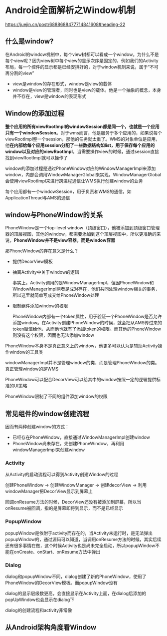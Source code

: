 # Android全面解析之Window机制

https://juejin.cn/post/6888688477714841608#heading-22

## 什么是window?

在Android的window机制中，每个view树都可以看成一个window。为什么不是每个view呢？因为view树中每个view的显示次序是固定的，例如我们的Activity布局，每一个控件的显示都是已经安排好的，对于window机制来说，属于“不可再分割的view”

- view是window的存在形式，window是view的载体
- window是view的管理者，同时也是view的载体。他是一个抽象的概念，本身并不存在，view是window的表现形式

## Window的添加过程

**整个应用的所有viewRootImpl的windowSession都是同一个，也就是一个应用只有一个windowSession**。对于wms而言，他是服务于多个应用的，如果说每个viewRootImpl整一个session，那他的任务就太重了。WMS的对象单位是应用，他**在内部给每个应用session分配了一些数据结构如list，用于保存每个应用的window以及对应的viewRootImpl**。当需要操作view的时候，通过session直接找到viewRootImpl就可以操作了

window的添加过程是通过PhoneWindow对应的WindowManagerImpl来添加window，内部会调用WindowManagerGlobal来实现。WindowManagerGlobal会使用viewRootImpl来进行跨进程通信让WMS执行创建window的业务

每个应用都有一个windowSession，用于负责和WMS的通信，如ApplicationThread与AMS的通信

## window与PhoneWindow的关系

PhoneWindow是一个top-level window（顶级窗口），他被添加到顶级窗口管理器的顶层视图，其他的window，都需要添加到这个顶层视图中，所以更准确的来说，**PhoneWindow并不是view容器，而是window容器**

那PhoneWindow的存在意义是什么？

+ 提供DecorView模板

+ 抽离Activity中关于window的逻辑

  事实上，Activity调用的是WindowManagerImpl，但因PhoneWindow和WindowManagerImpl两者是成对存在，他们共同处理window相关的事务，所以这里就简单写成交给PhoneWindow处理

+ 限制组件添加window的权限

  PhoneWindow内部有一个token属性，用于验证一个PhoneWindow是否允许添加window。在Activity创建PhoneWindow的时候，就会把从AMS传过来的token赋值给他，从而他也就有了添加token的权限。而其他的PhoneWindow则没有这个权限，因而也无法添加window

PhoneWindow本身不是真正意义上的window，他更多可以认为是辅助Activity操作window的工具类

windowManagerImpl并不是管理window的类，而是管理PhoneWindow的类。真正管理window的是WMS

PhoneWindow可以配合DecorView可以给其中的window按照一定的逻辑提供标准的UI策略

PhoneWindow限制了不同的组件添加window的权限

## 常见组件的window创建流程

因而有两种创建window的方式：

- 已经存在PhoneWindow，直接通过WindowManagerImpl创建window
- PhoneWindow尚未存在，先创建PhoneWindow，再利用windowManagerImpl来创建window

### Activity

从Activity的启动流程可以得到Activity创建Window的过程

创建PhoneWindow -> 创建WindowManager -> 创建decorView -> 利用windowManager把DecorView显示到屏幕上

回调onResume方法的时候，DecorView还没有被添加到屏幕，所以当onResume被回调，指的是屏幕即将到显示，而不是已经显示

### PopupWindow

popupWindow是依附于activity而存在的，当Activity未运行时，是无法弹出popupWindow的，通过源码可以知道，当调用onResume方法的时候，其实后续还有很多事情在做，这个时候Activity也是尚未完全启动，所以popupWindow不能在onCreate、onStart、onResume方法中弹出

### Dialog

dialog和popupWindow不同，dialog创建了新的PhoneWindow，使用了PhoneWindow的DecorView模板。而popupWindow没有

dialog的显示层级数更高，会直接显示在Activity上面，在dialog后添加的popUpWindow也会显示在dialog下

dialog的创建流程和activity非常像

## 从Android架构角度看Window